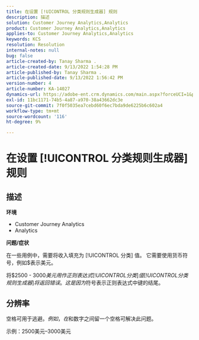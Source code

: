 ```yaml
---
title: 在设置 [!UICONTROL 分类规则生成器] 规则
description: 描述
solution: Customer Journey Analytics,Analytics
product: Customer Journey Analytics,Analytics
applies-to: Customer Journey Analytics,Analytics
keywords: KCS
resolution: Resolution
internal-notes: null
bug: false
article-created-by: Tanay Sharma .
article-created-date: 9/13/2022 1:54:28 PM
article-published-by: Tanay Sharma .
article-published-date: 9/13/2022 1:56:42 PM
version-number: 4
article-number: KA-14027
dynamics-url: https://adobe-ent.crm.dynamics.com/main.aspx?forceUCI=1&pagetype=entityrecord&etn=knowledgearticle&id=789a4d90-6b33-ed11-9db1-002248086735
exl-id: 11bc1171-74b5-4a87-a970-38a43662dc3e
source-git-commit: 7f0f5035ea7cebd60f6ec7bda9de6225b6c602a4
workflow-type: tm+mt
source-wordcount: '116'
ht-degree: 9%

---
```


# 在设置 [!UICONTROL 分类规则生成器] 规则

## 描述


<b>环境</b>

- Customer Journey Analytics
- Analytics




<b>问题/症状</b>

在一些用例中，需要将收入填充为 [!UICONTROL 分类] 值。 它需要使用货币符号，例如$表示美元。



将$2500 - $3000美元用作正则表达式 [!UICONTROL 分类] 值 [!UICONTROL 分类规则生成器] 将返回错误。 这是因为$符号表示正则表达式中键的结尾。


## 分辨率


空格可用于逃避$。 例如，在$和数字之间留一个空格可解决此问题。

示例：2500美元–3000美元
